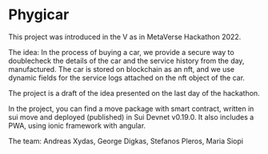 # Phygicar

This project was introduced in the V as in MetaVerse Hackathon 2022.

The idea: In the process of buying a car, we provide a secure way to doublecheck the details of the car and the service history from the day, manufactured.
The car is stored on blockchain as an nft, and we use dynamic fields for the service logs attached on the nft object of the car.

The project is a draft of the idea presented on the last day of the hackathon.

In the project, you can find a move package with smart contract, written in sui move and deployed (published) in Sui Devnet v0.19.0. It also includes a PWA, using ionic framework with angular. 

The team: Andreas Xydas, George Digkas, Stefanos Pleros, Maria Siopi
